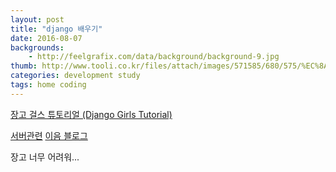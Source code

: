 ```yaml
---
layout: post
title: "django 배우기"
date: 2016-08-07
backgrounds:
    - http://feelgrafix.com/data/background/background-9.jpg
thumb: http://www.tooli.co.kr/files/attach/images/571585/680/575/%EC%8A%A4%EB%A7%88%EC%9D%BC%20%EA%B0%95%EC%95%84%EC%A7%80.jpg
categories: development study
tags: home coding
---
```


[장고 걸스 튜토리얼 (Django Girls Tutorial)](http://tutorial.djangogirls.org/ko/)

[서버관련](http://sebatyler.github.io/2016/05/31/django-performance)
[이음 블로그](http://bigmatch.i-um.net/2014/05/idealmate-on-aws/)

장고 너무 어려워...